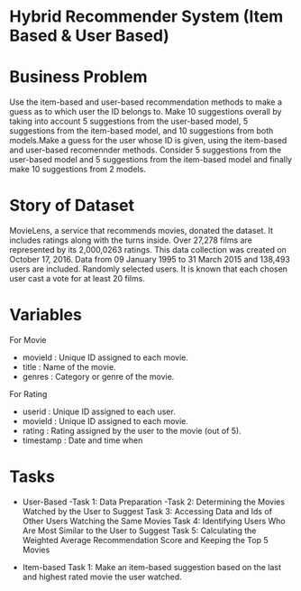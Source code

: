 # Hybrid Recommender System (Item Based & User Based)
# Business Problem
Use the item-based and user-based recommendation methods to make a guess as to which user the ID belongs to. Make 10 suggestions overall by taking into account
5 suggestions from the user-based model, 5 suggestions from the item-based model, and 10 suggestions from both models.Make a guess for the user whose ID is given,
using the item-based and user-based recomennder methods. Consider 5 suggestions from the user-based model and 5 suggestions from the item-based model and 
finally make 10 suggestions from 2 models.

# Story of Dataset
MovieLens, a service that recommends movies, donated the dataset. It includes ratings along with the turns inside. 
Over 27,278 films are represented by its 2,000,0263 ratings. This data collection was created on October 17, 2016. 
Data from 09 January 1995 to 31 March 2015 and 138,493 users are included. Randomly selected users. 
It is known that each chosen user cast a vote for at least 20 films.

# Variables
For Movie
- movieId : Unique ID assigned to each movie.
- title : Name of the movie.
- genres : Category or genre of the movie.

For Rating
- userid : Unique ID assigned to each user.
- movieId : Unique ID assigned to each movie.
- rating : Rating assigned by the user to the movie (out of 5).
- timestamp : Date and time when

# Tasks
- User-Based
 -Task 1: Data Preparation
 -Task 2: Determining the Movies Watched by the User to Suggest
Task 3: Accessing Data and Ids of Other Users Watching the Same Movies
Task 4: Identifying Users Who Are Most Similar to the User to Suggest
Task 5: Calculating the Weighted Average Recommendation Score and Keeping the Top 5 Movies

- Item-based
Task 1: Make an item-based suggestion based on the last and highest rated movie the user watched.
